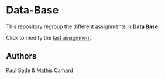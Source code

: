 # Data-Base

This repository regroup the different assignments in **Data Base**.

Click to modify the [last assignment](assignments/2-Assignment)



## Authors

[Paul Sade](mailto:paul.sade@edu.ece.fr) & [Mathis Camard](mailto:mathis.camard@edu.ece.fr)
